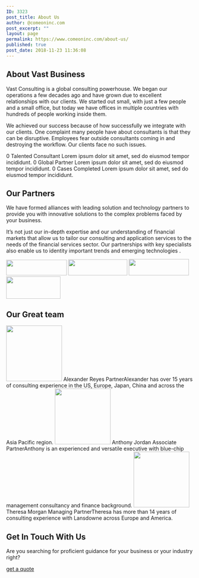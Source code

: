 ```yaml
---
ID: 3323
post_title: About Us
author: @comeoninc.com
post_excerpt: ""
layout: page
permalink: https://www.comeoninc.com/about-us/
published: true
post_date: 2018-11-23 11:36:08
---
```

<h2>About Vast Business</h2>		
		Vast Consulting is a global consulting powerhouse. We began our operations a few decades ago and have grown due to excellent relationships with our clients. We started out small, with just a few people and a small office, but today we have offices in multiple countries with hundreds of people working inside them.<p>We achieved our success because of how successfully we integrate with our clients. One complaint many people have about consultants is that they can be disruptive. Employees fear outside consultants coming in and destroying the workflow. Our clients face no such issues.</p>		
				0
							Talented Consultant
		Lorem ipsum dolor sit amet, sed do eiusmod tempor incididunt.		
				0
							Global Partner
		Lorem ipsum dolor sit amet, sed do eiusmod tempor incididunt.		
				0
							Cases Completed
		Lorem ipsum dolor sit amet, sed do eiusmod tempor incididunt.		
			<h2>Our Partners</h2>		
		<p>We have formed alliances with leading solution and technology partners to provide you with innovative solutions to the complex problems faced by your business.</p><p>It’s not just our in-depth expertise and our understanding of financial markets that allow us to tailor our consulting and application services to the needs of the financial services sector. Our partnerships with key specialists also enable us to identity important trends and emerging technologies .</p>		
										<img width="163" height="42" src="http://demo.vastthemes.com/elementor-business/wp-content/uploads/sites/59/2018/07/dummy_logo3.png" alt="" />											
										<img width="159" height="43" src="http://demo.vastthemes.com/elementor-business/wp-content/uploads/sites/59/2018/07/dummy_logo5.png" alt="" />											
										<img width="162" height="44" src="http://demo.vastthemes.com/elementor-business/wp-content/uploads/sites/59/2018/07/dummy_logo4.png" alt="" />											
										<img width="146" height="60" src="http://demo.vastthemes.com/elementor-business/wp-content/uploads/sites/59/2018/07/dummy_logo1.png" alt="" />											
			<h2>Our Great team</h2>		
										<img width="150" height="150" src="http://demo.vastthemes.com/elementor-business/wp-content/uploads/sites/59/2018/07/team-04-150x150.jpg" alt="" srcset="http://demo.vastthemes.com/elementor-business/wp-content/uploads/sites/59/2018/07/team-04-150x150.jpg 150w, http://demo.vastthemes.com/elementor-business/wp-content/uploads/sites/59/2018/07/team-04-300x300.jpg 300w, http://demo.vastthemes.com/elementor-business/wp-content/uploads/sites/59/2018/07/team-04.jpg 340w" sizes="(max-width: 150px) 100vw, 150px" />											
			Alexander Reyes		
		PartnerAlexander has over 15 years of consulting experience in the US, Europe, Japan, China and across the Asia Pacific region.		
										<img width="150" height="150" src="http://demo.vastthemes.com/elementor-business/wp-content/uploads/sites/59/2018/07/team-05-150x150.jpg" alt="" srcset="http://demo.vastthemes.com/elementor-business/wp-content/uploads/sites/59/2018/07/team-05-150x150.jpg 150w, http://demo.vastthemes.com/elementor-business/wp-content/uploads/sites/59/2018/07/team-05-300x300.jpg 300w, http://demo.vastthemes.com/elementor-business/wp-content/uploads/sites/59/2018/07/team-05.jpg 340w" sizes="(max-width: 150px) 100vw, 150px" />											
			Anthony Jordan		
		Associate PartnerAnthony is an experienced and versatile executive with blue-chip management consultancy and finance background.		
										<img width="150" height="150" src="http://demo.vastthemes.com/elementor-business/wp-content/uploads/sites/59/2018/07/team-06-150x150.jpg" alt="" srcset="http://demo.vastthemes.com/elementor-business/wp-content/uploads/sites/59/2018/07/team-06-150x150.jpg 150w, http://demo.vastthemes.com/elementor-business/wp-content/uploads/sites/59/2018/07/team-06-300x300.jpg 300w, http://demo.vastthemes.com/elementor-business/wp-content/uploads/sites/59/2018/07/team-06.jpg 340w" sizes="(max-width: 150px) 100vw, 150px" />											
			Theresa Morgan		
		Managing PartnerTheresa has more than 14 years of consulting experience with Lansdowne across Europe and America.		
			<h2>Get In Touch With Us</h2>		
		<p>Are you searching for proficient guidance for your business or your industry right?</p>		
			<a href="http://demo.vastthemes.com/elementor-business/contact-us/" role="button">
						get a quote
					</a>